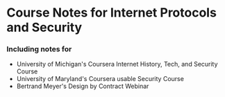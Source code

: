 # Course Notes for Internet Protocols and Security
### Including notes for 
- University of Michigan's Coursera Internet History, Tech, and Security Course
- University of Maryland's Coursera usable Security Course
- Bertrand Meyer's Design by Contract Webinar